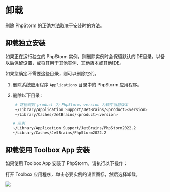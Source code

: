 # 卸载

删除 PhpStorm 的正确方法取决于安装时的方法。

## 卸载独立安装

如果正在运行独立的 PhpStorm 实例，则删除实例时会保留默认的IDE目录，以备以后保留设置，或将其用于其他实例、其他版本或其他IDE。

如果您确定不需要这些目录，则可以删除它们。

1. 删除系统应用程序 `Applications` 目录中的 PhpStorm 应用程序。
2. 删除以下目录：
   ```bash
    # 路径规则 product 为 PhpStorm，version 为软件当前版本
    ~/Library/Application Support/JetBrains/<product><version>
    ~/Library/Caches/JetBrains/<product><version>
    ```

    ```bash
    # 示例
    ~/Library/Application Support/JetBrains/PhpStorm2022.2
    ~/Library/Caches/JetBrains/PhpStorm2022.2
    ```

## 卸载使用 Toolbox App 安装

如果使用 Toolbox App 安装了 PhpStorm，请执行以下操作：

打开 Toolbox 应用程序，单击必要实例的设置图标，然后选择卸载。

![](./images/uninstall/uninstall-phpstorm-using-toolbox.png)